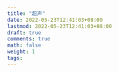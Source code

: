 ```yaml
---
title: "超声"
date: 2022-05-23T12:41:03+08:00
lastmod: 2022-05-23T12:41:03+08:00
draft: true
comments: true
math: false
weight: 1
tags:
---
```


